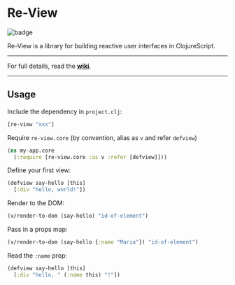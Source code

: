 # Re-View

![badge](https://img.shields.io/clojars/v/re-view.svg)

Re-View is a library for building reactive user interfaces in ClojureScript.

----

For full details, read the **[wiki](https://re-view.github.io/re-view)**.

----

## Usage

Include the dependency in `project.clj`:

```clj
[re-view "xxx"]
```

Require `re-view.core` (by convention, alias as `v` and refer `defview`)

```clj
(ns my-app.core 
  (:require [re-view.core :as v :refer [defview]]))
```

Define your first view:

```clj
(defview say-hello [this] 
  [:div "hello, world!"])
```

Render to the DOM:

```clj
(v/render-to-dom (say-hello) "id-of-element")
```

Pass in a props map:

```clj
(v/render-to-dom (say-hello {:name "Maria"}) "id-of-element")
```

Read the `:name` prop:

```clj
(defview say-hello [this] 
  [:div "hello, " (:name this) "!"])
```